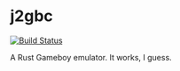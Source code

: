 # j2gbc

[![Build Status](https://travis-ci.com/Nitori-/j2gbc.svg?branch=master)](https://travis-ci.com/Nitori-/j2gbc)

A Rust Gameboy emulator. It works, I guess.
